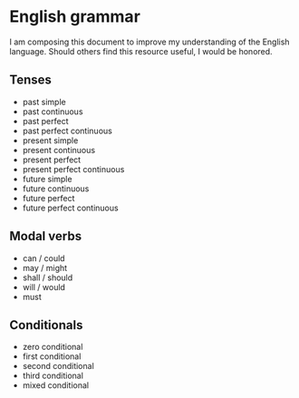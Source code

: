 # English grammar

I am composing this document to improve my understanding of the English
language.
Should others find this resource useful, I would be honored.

## Tenses

- past simple
- past continuous
- past perfect
- past perfect continuous
- present simple
- present continuous
- present perfect
- present perfect continuous
- future simple
- future continuous
- future perfect
- future perfect continuous

## Modal verbs

- can / could
- may / might
- shall / should
- will / would
- must

## Conditionals

- zero conditional
- first conditional
- second conditional
- third conditional
- mixed conditional
